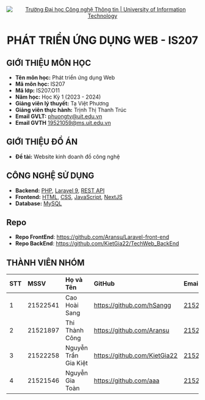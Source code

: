 <p align="center">
  <a href="https://www.uit.edu.vn/" title="Trường Đại học Công nghệ Thông tin" style="border: none;">
    <img src="https://i.imgur.com/WmMnSRt.png" alt="Trường Đại học Công nghệ Thông tin | University of Information Technology">
  </a>
</p>

<h1 align="center"><b>PHÁT TRIỂN ỨNG DỤNG WEB - IS207</b></h1>
<!--  -->

## GIỚI THIỆU MÔN HỌC

-   **Tên môn học:** Phát triển ứng dụng Web
-   **Mã môn học:** IS207
-   **Mã lớp:** IS207.O11
-   **Năm học:** Học Kỳ 1 (2023 - 2024)
-   **Giảng viên lý thuyết:** Tạ Việt Phương
-   **Giảng viên thực hành:** Trịnh Thị Thanh Trúc
-   **Email GVLT:** phuongtv@uit.edu.vn
-   **Email GVTH** 19521059@ms.uit.edu.vn

## GIỚI THIỆU ĐỒ ÁN

-   **Đề tài:** Website kinh doanh đồ công nghệ

## CÔNG NGHỆ SỬ DỤNG

-   **Backend:** [PHP](https://www.php.net/), [Laravel 9](https://laravel.com/), [REST API](https://restfulapi.net/)
-   **Frontend:** [HTML](https://developer.mozilla.org/en-US/docs/Web/HTML), [CSS](https://developer.mozilla.org/en-US/docs/Web/CSS), [JavaScript](https://www.javascript.com/), [NextJS](https://nextjs.org/docs)
-   **Database:** [MySQL](https://www.mysql.com/)

## Repo
-   **Repo FrontEnd**: https://github.com/Aransu/Laravel-front-end
-   **Repo BackEnd**: https://github.com/KietGia22/TechWeb_BackEnd

## THÀNH VIÊN NHÓM

| STT | MSSV     | Họ và Tên            | GitHub                       | Email                  |
| :-- | :------- | :------------------- | :--------------------------- | :--------------------- |
| 1   | 21522541 | Cao Hoài Sang        | https://github.com/hSangg    | 21522541@gm.uit.edu.vn |
| 2   | 21521897 | Thi Thành Công       | https://github.com/Aransu    | 21521897@gm.uit.edu.vn |
| 3   | 21522258 | Nguyễn Trần Gia Kiệt | https://github.com/KietGia22 | 21522258@gm.uit.edu.vn |
| 4   | 21521546 | Nguyễn Gia Toàn      | https://github.com/aaa       | 21521546@gm.uit.edu.vn |

